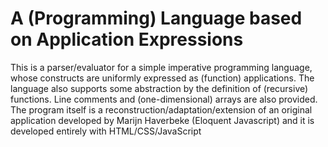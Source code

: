 # A (Programming) Language based on Application Expressions

This is a parser/evaluator for a simple imperative programming language, whose constructs are uniformly expressed as (function) applications. The language also supports some abstraction by the definition of (recursive) functions. Line comments and (one-dimensional) arrays are also provided. The program itself is a reconstruction/adaptation/extension of an original application developed by Marijn Haverbeke (Eloquent Javascript) and it is developed entirely with HTML/CSS/JavaScript
